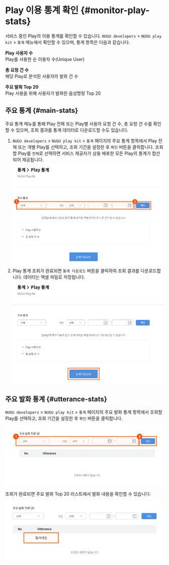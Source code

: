 Play 이용 통계 확인 {#monitor-play-stats}
====================

서비스 중인 Play의 이용 통계를 확인할 수 있습니다. `NUGU developers` > `NUGU play kit` > `통계` 메뉴에서 확인할 수 있으며, 통계 항목은 다음과 같습니다.

**Play 사용자 수**<br>
Play를 사용한 순 이용자 수(Unique User)

**총 요청 건 수**<br>
해당 Play로 분석된 사용자의 발화 건 수

**주요 발화 Top 20**<br>
Play 사용을 위해 사용자가 발화한 음성명령 Top 20

## 주요 통계 {#main-stats}
주요 통계 메뉴를 통해 Play 전체 또는 Play별 사용자 요청 건 수, 총 요청 건 수를 확인할 수 있으며, 조회 결과를 통계 데이터로 다운로드할 수도 있습니다.

1. `NUGU developers` > `NUGU play kit` > `통계` 페이지의 주요 통계 항목에서 Play 전체 또는 개별 Play를 선택하고, 조회 기간을 설정한 후 `확인` 버튼을 클릭합니다.
조회할 Play를 `전체`로 선택하면 서비스 제공자가 상용 배포한 모든 Play의 통계가 합산되어 제공됩니다.
![](../images/distribute-and-manage-a-play/ch5_541_c01.png)
2. Play 통계 조회가 완료되면 `통계 다운로드` 버튼을 클릭하여 조회 결과를 다운로드합니다. 데이터는 엑셀 파일로 저장됩니다.
![](../images/distribute-and-manage-a-play/ch5_541_c02.png)

## 주요 발화 통계 {#utterance-stats}
`NUGU developers` > `NUGU play kit` > `통계` 페이지의 주요 발화 통계 항목에서 조회할 Play를 선택하고, 조회 기간을 설정한 후 `확인` 버튼을 클릭합니다.

![](../images/distribute-and-manage-a-play/ch5_542_c01.png)

조회가 완료되면 주요 발화 Top 20 리스트에서 발화 내용을 확인할 수 있습니다.

![](../images/distribute-and-manage-a-play/ch5_542_c02.png)
